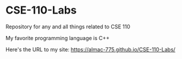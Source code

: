 # CSE-110-Labs
Repository for any and all things related to CSE 110

My favorite programming language is C++

Here's the URL to my site:
https://almac-775.github.io/CSE-110-Labs/